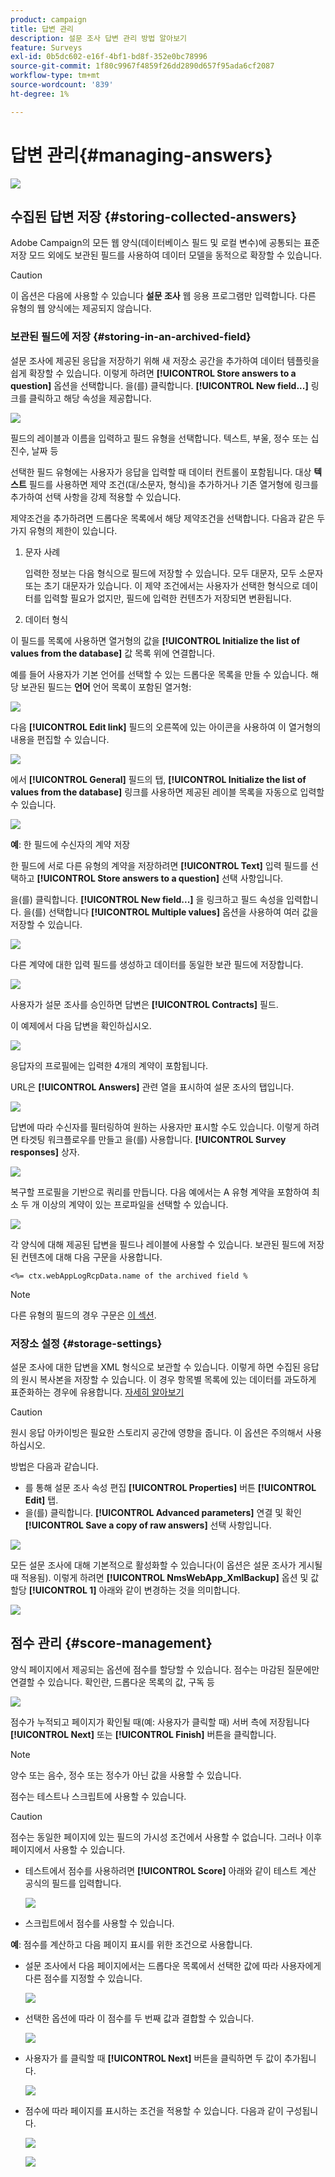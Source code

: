 ```yaml
---
product: campaign
title: 답변 관리
description: 설문 조사 답변 관리 방법 알아보기
feature: Surveys
exl-id: 0b5dc602-e16f-4bf1-bd8f-352e0bc78996
source-git-commit: 1f80c9967f4859f26dd2890d657f95ada6cf2087
workflow-type: tm+mt
source-wordcount: '839'
ht-degree: 1%

---
```


# 답변 관리{#managing-answers}

![](../../assets/common.svg)

## 수집된 답변 저장 {#storing-collected-answers}

Adobe Campaign의 모든 웹 양식(데이터베이스 필드 및 로컬 변수)에 공통되는 표준 저장 모드 외에도 보관된 필드를 사용하여 데이터 모델을 동적으로 확장할 수 있습니다.

>[!CAUTION]
>
>이 옵션은 다음에 사용할 수 있습니다 **설문 조사** 웹 응용 프로그램만 입력합니다. 다른 유형의 웹 양식에는 제공되지 않습니다.

### 보관된 필드에 저장 {#storing-in-an-archived-field}

설문 조사에 제공된 응답을 저장하기 위해 새 저장소 공간을 추가하여 데이터 템플릿을 쉽게 확장할 수 있습니다. 이렇게 하려면 **[!UICONTROL Store answers to a question]** 옵션을 선택합니다. 을(를) 클릭합니다. **[!UICONTROL New field...]** 링크를 클릭하고 해당 속성을 제공합니다.

![](assets/s_ncs_admin_survey_new_space.png)

필드의 레이블과 이름을 입력하고 필드 유형을 선택합니다. 텍스트, 부울, 정수 또는 십진수, 날짜 등

선택한 필드 유형에는 사용자가 응답을 입력할 때 데이터 컨트롤이 포함됩니다. 대상 **텍스트** 필드를 사용하면 제약 조건(대/소문자, 형식)을 추가하거나 기존 열거형에 링크를 추가하여 선택 사항을 강제 적용할 수 있습니다.

제약조건을 추가하려면 드롭다운 목록에서 해당 제약조건을 선택합니다. 다음과 같은 두 가지 유형의 제한이 있습니다.

1. 문자 사례

   입력한 정보는 다음 형식으로 필드에 저장할 수 있습니다. 모두 대문자, 모두 소문자 또는 초기 대문자가 있습니다. 이 제약 조건에서는 사용자가 선택한 형식으로 데이터를 입력할 필요가 없지만, 필드에 입력한 컨텐츠가 저장되면 변환됩니다.

1. 데이터 형식

이 필드를 목록에 사용하면 열거형의 값을 **[!UICONTROL Initialize the list of values from the database]** 값 목록 위에 연결합니다.

예를 들어 사용자가 기본 언어를 선택할 수 있는 드롭다운 목록을 만들 수 있습니다. 해당 보관된 필드는 **언어** 언어 목록이 포함된 열거형:

![](assets/s_ncs_admin_survey_database_values_2b.png)

다음 **[!UICONTROL Edit link]** 필드의 오른쪽에 있는 아이콘을 사용하여 이 열거형의 내용을 편집할 수 있습니다.

![](assets/s_ncs_admin_survey_database_values_2c.png)

에서 **[!UICONTROL General]** 필드의 탭, **[!UICONTROL Initialize the list of values from the database]** 링크를 사용하면 제공된 레이블 목록을 자동으로 입력할 수 있습니다.

![](assets/s_ncs_admin_survey_database_values_2.png)

**예**: 한 필드에 수신자의 계약 저장

한 필드에 서로 다른 유형의 계약을 저장하려면 **[!UICONTROL Text]** 입력 필드를 선택하고 **[!UICONTROL Store answers to a question]** 선택 사항입니다.

을(를) 클릭합니다. **[!UICONTROL New field...]** 을 링크하고 필드 속성을 입력합니다. 을(를) 선택합니다 **[!UICONTROL Multiple values]** 옵션을 사용하여 여러 값을 저장할 수 있습니다.

![](assets/s_ncs_admin_survey_storage_multi_ex1.png)

다른 계약에 대한 입력 필드를 생성하고 데이터를 동일한 보관 필드에 저장합니다.

![](assets/s_ncs_admin_survey_storage_multi_ex2.png)

사용자가 설문 조사를 승인하면 답변은 **[!UICONTROL Contracts]** 필드.

이 예제에서 다음 답변을 확인하십시오.

![](assets/s_ncs_admin_survey_storage_multi_ex3.png)

응답자의 프로필에는 입력한 4개의 계약이 포함됩니다.

URL은 **[!UICONTROL Answers]** 관련 열을 표시하여 설문 조사의 탭입니다.

![](assets/s_ncs_admin_survey_storage_multi_ex4.png)

답변에 따라 수신자를 필터링하여 원하는 사용자만 표시할 수도 있습니다. 이렇게 하려면 타겟팅 워크플로우를 만들고 을(를) 사용합니다. **[!UICONTROL Survey responses]** 상자.

![](assets/s_ncs_admin_survey_read_responses_wf.png)

복구할 프로필을 기반으로 쿼리를 만듭니다. 다음 예에서는 A 유형 계약을 포함하여 최소 두 개 이상의 계약이 있는 프로파일을 선택할 수 있습니다.

![](assets/s_ncs_admin_survey_read_responses_edit.png)

각 양식에 대해 제공된 답변을 필드나 레이블에 사용할 수 있습니다. 보관된 필드에 저장된 컨텐츠에 대해 다음 구문을 사용합니다.

```
<%= ctx.webAppLogRcpData.name of the archived field %
```

>[!NOTE]
>
>다른 유형의 필드의 경우 구문은 [이 섹션](../../platform/using/about-queries-in-campaign.md).

### 저장소 설정 {#storage-settings}

설문 조사에 대한 답변을 XML 형식으로 보관할 수 있습니다. 이렇게 하면 수집된 응답의 원시 복사본을 저장할 수 있습니다. 이 경우 항목별 목록에 있는 데이터를 과도하게 표준화하는 경우에 유용합니다. [자세히 알아보기](../../surveys/using/publish--track-and-use-collected-data.md#standardizing-data)

>[!CAUTION]
>
>원시 응답 아카이빙은 필요한 스토리지 공간에 영향을 줍니다. 이 옵션은 주의해서 사용하십시오.

방법은 다음과 같습니다.

* 를 통해 설문 조사 속성 편집 **[!UICONTROL Properties]** 버튼 **[!UICONTROL Edit]** 탭.
* 을(를) 클릭합니다. **[!UICONTROL Advanced parameters]** 연결 및 확인 **[!UICONTROL Save a copy of raw answers]** 선택 사항입니다.

![](assets/s_ncs_admin_survey_xml_archive_option.png)

모든 설문 조사에 대해 기본적으로 활성화할 수 있습니다(이 옵션은 설문 조사가 게시될 때 적용됨). 이렇게 하려면 **[!UICONTROL NmsWebApp_XmlBackup]** 옵션 및 값 할당 **[!UICONTROL 1]** 아래와 같이 변경하는 것을 의미합니다.

![](assets/s_ncs_admin_survey_xml_global_option.png)

## 점수 관리 {#score-management}

양식 페이지에서 제공되는 옵션에 점수를 할당할 수 있습니다. 점수는 마감된 질문에만 연결할 수 있습니다. 확인란, 드롭다운 목록의 값, 구독 등

![](assets/s_ncs_admin_survey_score_create.png)

점수가 누적되고 페이지가 확인될 때(예: 사용자가 클릭할 때) 서버 측에 저장됩니다 **[!UICONTROL Next]** 또는 **[!UICONTROL Finish]** 버튼을 클릭합니다.

>[!NOTE]
>
>양수 또는 음수, 정수 또는 정수가 아닌 값을 사용할 수 있습니다.

점수는 테스트나 스크립트에 사용할 수 있습니다.

>[!CAUTION]
>
>점수는 동일한 페이지에 있는 필드의 가시성 조건에서 사용할 수 없습니다. 그러나 이후 페이지에서 사용할 수 있습니다.

* 테스트에서 점수를 사용하려면 **[!UICONTROL Score]** 아래와 같이 테스트 계산 공식의 필드를 입력합니다.

   ![](assets/s_ncs_admin_survey_score_in_a_test.png)

* 스크립트에서 점수를 사용할 수 있습니다.

**예**: 점수를 계산하고 다음 페이지 표시를 위한 조건으로 사용합니다.

* 설문 조사에서 다음 페이지에서는 드롭다운 목록에서 선택한 값에 따라 사용자에게 다른 점수를 지정할 수 있습니다.

   ![](assets/s_ncs_admin_survey_score_exa.png)

* 선택한 옵션에 따라 이 점수를 두 번째 값과 결합할 수 있습니다.

   ![](assets/s_ncs_admin_survey_score_exb.png)

* 사용자가 를 클릭할 때 **[!UICONTROL Next]** 버튼을 클릭하면 두 값이 추가됩니다.

   ![](assets/s_ncs_admin_survey_score_exe.png)

* 점수에 따라 페이지를 표시하는 조건을 적용할 수 있습니다. 다음과 같이 구성됩니다.

   ![](assets/s_ncs_admin_survey_score_exd.png)

   ![](assets/s_ncs_admin_survey_score_exg.png)
